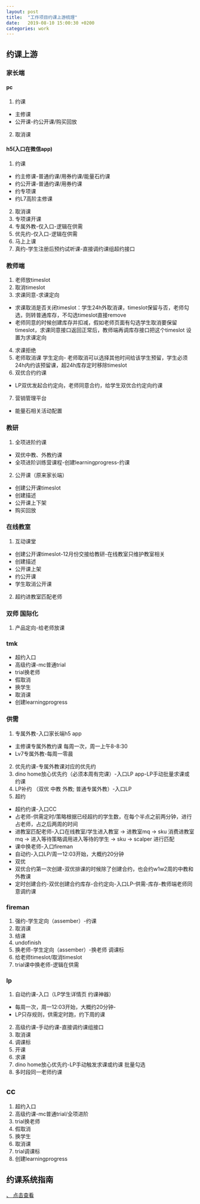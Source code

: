 ```yaml
---
layout: post
title:  "工作项目约课上游梳理"
date:   2019-08-10 15:00:30 +0200
categories: work
---
```


## 约课上游
### 家长端
#### pc
1. 约课
* 主修课
* 公开课-约公开课/购买回放
2. 取消课

#### h5(入口在微信app)
1. 约课
* 约主修课-普通约课/用券约课/能量石约课
* 约公开课-普通约课/用券约课
* 约专项课
* 约L7高阶主修课
2. 取消课
3. 专项课开课
4. 专属外教-仅入口-逻辑在供需
5. 优先约-仅入口-逻辑在供需
6. 马上上课
7. 真约-学生注册后预约试听课-直接调约课组超约接口

### 教师端
1. 老师放timeslot
2. 取消timeslot
3. 求课同意-求课定向
* 求课取消是否关闭timeslot：学生24h外取消课，timeslot保留与否，老师勾选，则转普通库存，不勾选timeslot直接remove
* 老师同意的时候创建库存并扣减，假如老师页面有勾选学生取消要保留timeslot，求课同意接口返回正常后，教师端再调库存接口把这个timeslot 设置为求课定向

4. 求课拒绝
5. 老师取消课
学生定向- 老师取消可以选择其他时间给该学生预留，学生必须24h内约该预留课，超24h库存定时移除timeslot
6. 双优合约约课
* LP双优发起合约定向，老师同意合约，给学生双优合约定向约课
7. 营销管理平台
* 能量石相关活动配置

### 教研
1. 全项进阶约课
* 双优中教、外教约课
* 全项进阶训练营课程-创建learningprogress-约课
2. 公开课（原来家长端）
* 创建公开课timeslot
* 创建描述
* 公开课上下架
* 购买回放

### 在线教室
1. 互动课堂
* 创建公开课timeslot-12月份交接给教研-在线教室只维护教室相关
* 创建描述
* 公开课上架
* 约公开课
* 学生取消公开课
2. 超约进教室匹配老师

### 双师 国际化
1. 产品定向-给老师放课

### tmk
* 超约入口
* 高级约课-mc普通trial
* trial换老师
* 假取消
* 换学生
* 取消课
* 创建learningprogress

### 供需
1. 专属外教-入口家长端h5 app
* 主修课专属外教约课 每周一次，周一上午8-8:30
* Lv7专属外教-每周一零晨
2. 优先约课-专属外教课对应的优先约
3. dino home放心优先约（必须本周有完课）-入口LP app-LP手动批量求课或约课
4. LP补约 （双优 中教 外教; 普通专属外教）-入口LP
5. 超约
* 超约约课-入口CC
* 占老师-供需定时/策略根据已经超约的学生数，在每个半点之前两分钟，进行占老师，占之后两周的时间
* 进教室匹配老师-入口在线教室/学生进入教室 -> 进教室mq -> sku 消费进教室mq -> 进入等待策略调用进入等待的学生 -> sku -> scalper 进行匹配
* 课中换老师-入口fireman
* 自动约-入口LP/周一12:03开始，大概约20分钟
* 双优
* 双优合约第一次创建-双优排课的时候除了创建合约，也会约w1w2周的中教和外教课
* 定时创建合约-双优创建合约库存-合约定向-入口LP-供需-库存-教师端老师同意调约课

### fireman
1. 强约-学生定向（assember）-约课
2. 取消课
3. 结课
4. undofinish
5. 换老师-学生定向（assember）-换老师
 调课标
6. 给老师timeslot/取消timeslot
7. trial课中换老师-逻辑在供需

### lp
1. 自动约课-入口（LP学生详情页 约课神器）
* 每周一次，周一12:03开始，大概约20分钟-
* LP只存规则，供需定时跑，约下周的课
2. 高级约课-手动约课-直接调约课组接口
3. 取消课
4. 调课标
5. 开课
6. 求课
7. dino home放心优先约-LP手动触发求课或约课 批量勾选
8. 多时段同一老师约课

##  cc
1. 超约入口
2. 高级约课-mc普通trial/全项进阶
3. trial换老师
4. 假取消
5. 换学生
6. 取消课
7. trial调课标
8. 创建learningprogress

## 约课系统指南
<a role="button" class="btn btn-primary hvr-grow-shadow" href="/assets/files/约课系统指南.pdf" target="_blanks">、
    <span class="flag-icon flag-icon-gb"></span> 点击查看
</a>








